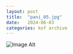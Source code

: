 ```yaml
---
layout:	post
title:	"pani_05.jpg"
date:	2024-06-03
categories:	kof archive
---
```


![Image Alt](https://k0f.github.io/assets/pani_05.jpg)